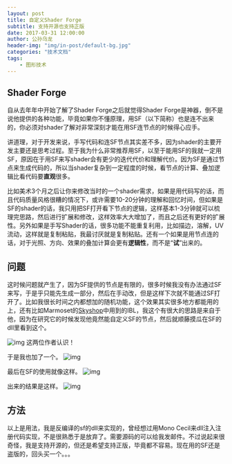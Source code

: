 ```yaml
---
layout: post
title: 自定义Shader Forge
subtitle: 支持开源也支持正版
date: 2017-03-31 12:00:00
author: 公孙乌龙
header-img: "img/in-post/default-bg.jpg"
categories: "技术文档"
tags:
    - 图形技术
---
```



## Shader Forge

自从去年年中开始了解了Shader Forge之后就觉得Shader Forge是神器，倒不是说他提供的各种功能，毕竟如果你不懂原理，用SF（以下简称）也是连不出来的，你必须对shader了解对非常深刻才能在用SF连节点的时候得心应手。

讲道理，对于开发来说，手写代码和连SF节点其实差不多，因为shader的主要开发主要还是思考过程。至于我为什么非常推荐用SF，以至于能用SF的我就一定用SF，原因在于用SF来写shader会有更少的迭代代价和理解代价。因为SF是通过节点来生成代码的，所以当shader复杂到一定程度的时候，看节点的计算、叠加逻辑比看代码要**直观**很多。<!-- more -->

比如美术3个月之后让你来修改当时的一个shader需求，如果是用代码写的话，而且代码质量风格很糟的情况下，或许需要10-20分钟的理解和回忆时间，但如果是SF的shader的话，我只用把SF打开看下节点的逻辑，这样基本1-3分钟就可以梳理完思路，然后进行扩展和修改，这样效率大大增加了，而且之后还有更好的扩展性。另外如果是手写Shader的话，很多功能不能重复利用，比如描边，溶解，UV流动，这样就是复制粘贴，我最讨厌就是复制粘贴。还有一个如果是用节点连的话，对于光照、方向、效果的叠加计算会更有**逻辑性**，而不是“**试**”出来的。

## 问题

这时候问题就产生了，因为SF提供的节点是有限的，很多时候我没有办法通过SF来写，于是乎只能先生成一部分，然后在手动改，但是这样下次就不能通过SF打开了。比如我很长时间之内都想加的随机功能，这个效果其实很多地方都能用的上，还有比如Marmoset的[Skyshop](https://www.marmoset.co/skyshop/)中用到的IBL，我这个有很大的思路是来自于他，因为在研究它的时候发现他竟然能自定义SF的节点，然后就顺藤摸瓜在SF的dll里看到这个。

![img](/img/in-post/talk-sf-self-def/sf-skyshop.jpg)
这两位作者认识！

于是我也加了一个。
![img](/img/in-post/talk-sf-self-def/sf-orca-rand.jpg)

最后在SF的使用就像这样。
![img](/img/in-post/talk-sf-self-def/sf-self-def-node.jpg)

出来的结果是这样。
![img](/img/in-post/talk-sf-self-def/sf-rand-node.gif)

## 方法
以上是用法，我是反编译的sf的dll来实现的，曾经想过用Mono Cecil来dll注入注册代码实现，不是很熟悉于是放弃了。需要源码的可以给我发邮件。不过说起来很奇怪，我是支持开源的，但还是希望支持正版，毕竟都不容易。现在用的SF还是盗版的，回头买一个。。。

